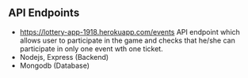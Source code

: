## API Endpoints

* https://lottery-app-1918.herokuapp.com/events  API endpoint which allows user to participate in the game and checks that he/she can participate in only one event wth one ticket.
* Nodejs, Express (Backend)
* Mongodb (Database)
